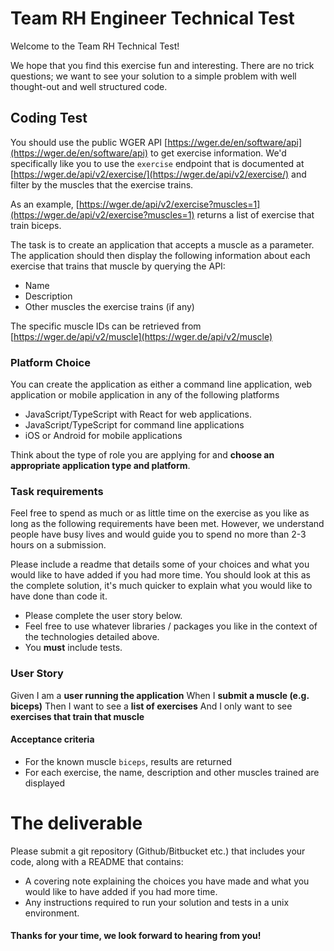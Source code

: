 Team RH Engineer Technical Test
==================================

Welcome to the Team RH Technical Test!

We hope that you find this exercise fun and interesting. There are no trick questions; we want to see your solution to a simple problem with well thought-out and well structured code.

## Coding Test

You should use the public WGER API [https://wger.de/en/software/api](https://wger.de/en/software/api) to get exercise information. We'd specifically like you to use the `exercise` endpoint that is documented at [https://wger.de/api/v2/exercise/](https://wger.de/api/v2/exercise/) and filter by the muscles that the exercise trains.

As an example, [https://wger.de/api/v2/exercise?muscles=1](https://wger.de/api/v2/exercise?muscles=1) returns a list of exercise that train biceps.

The task is to create an application that accepts a muscle as a parameter. The application should then display the following information about each exercise that trains that muscle by querying the API:

- Name
- Description
- Other muscles the exercise trains (if any)

The specific muscle IDs can be retrieved from [https://wger.de/api/v2/muscle](https://wger.de/api/v2/muscle)

### Platform Choice

You can create the application as either a command line application, web application or mobile application in any of the following platforms

- JavaScript/TypeScript with React for web applications.
- JavaScript/TypeScript for command line applications
- iOS or Android for mobile applications

Think about the type of role you are applying for and **choose an appropriate application type and platform**.

### Task requirements

Feel free to spend as much or as little time on the exercise as you like as long as the following requirements have been met. However, we understand people have busy lives and would guide you to spend no more than 2-3 hours on a submission.

Please include a readme that details some of your choices and what you would like to have added if you had more time. You should look at this as the complete solution, it's much quicker to explain what you would like to have done than code it.

- Please complete the user story below.
- Feel free to use whatever libraries / packages you like in the context of the technologies detailed above.
- You **must** include tests.

### User Story

Given I am a **user running the application**
When I **submit a muscle (e.g. biceps)**
Then I want to see a **list of exercises**
And I only want to see **exercises that train that muscle**

#### Acceptance criteria

- For the known muscle `biceps`, results are returned
- For each exercise, the name, description and other muscles trained are displayed

# The deliverable
Please submit a git repository (Github/Bitbucket etc.) that includes your code, along with a README that contains:
- A covering note explaining the choices you have made and what you would like to have added if you had more time.
- Any instructions required to run your solution and tests in a unix environment.

#### Thanks for your time, we look forward to hearing from you!
